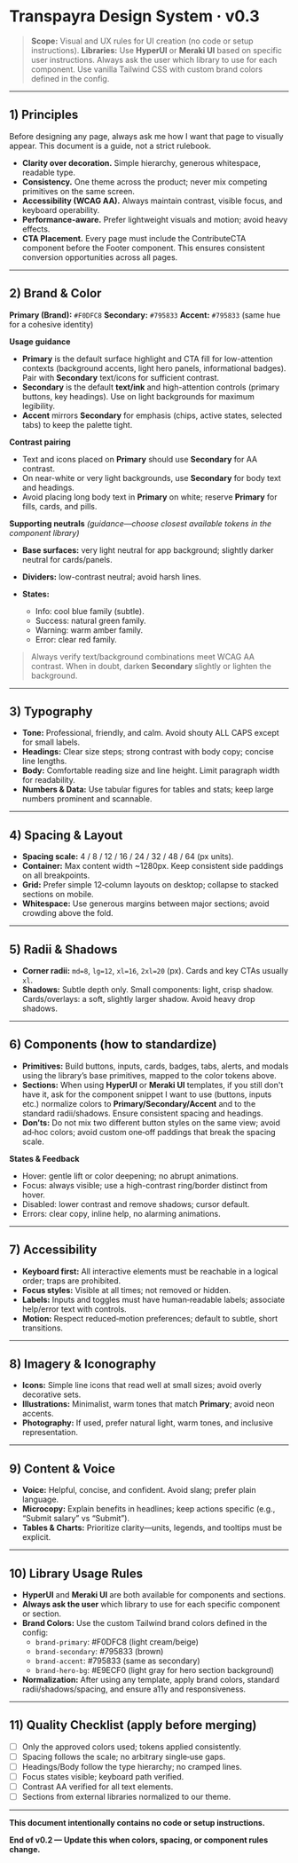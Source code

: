 # Transpayra Design System · v0.3

> **Scope:** Visual and UX rules for UI creation (no code or setup instructions).
> **Libraries:** Use **HyperUI** or **Meraki UI** based on specific user instructions. Always ask the user which library to use for each component. Use vanilla Tailwind CSS with custom brand colors defined in the config.

---

## 1) Principles

Before designing any page, always ask me how I want that page to visually appear. This document is a guide, not a strict rulebook.

* **Clarity over decoration.** Simple hierarchy, generous whitespace, readable type.
* **Consistency.** One theme across the product; never mix competing primitives on the same screen.
* **Accessibility (WCAG AA).** Always maintain contrast, visible focus, and keyboard operability.
* **Performance-aware.** Prefer lightweight visuals and motion; avoid heavy effects.
* **CTA Placement.** Every page must include the ContributeCTA component before the Footer component. This ensures consistent conversion opportunities across all pages.

---

## 2) Brand & Color

**Primary (Brand):** `#F0DFC8`
**Secondary:** `#795833`
**Accent:** `#795833` (same hue for a cohesive identity)

**Usage guidance**

* **Primary** is the default surface highlight and CTA fill for low-attention contexts (background accents, light hero panels, informational badges). Pair with **Secondary** text/icons for sufficient contrast.
* **Secondary** is the default **text/ink** and high-attention controls (primary buttons, key headings). Use on light backgrounds for maximum legibility.
* **Accent** mirrors **Secondary** for emphasis (chips, active states, selected tabs) to keep the palette tight.

**Contrast pairing**

* Text and icons placed on **Primary** should use **Secondary** for AA contrast.
* On near-white or very light backgrounds, use **Secondary** for body text and headings.
* Avoid placing long body text in **Primary** on white; reserve **Primary** for fills, cards, and pills.

**Supporting neutrals** *(guidance—choose closest available tokens in the component library)*

* **Base surfaces:** very light neutral for app background; slightly darker neutral for cards/panels.
* **Dividers:** low-contrast neutral; avoid harsh lines.
* **States:**

    * Info: cool blue family (subtle).
    * Success: natural green family.
    * Warning: warm amber family.
    * Error: clear red family.

> Always verify text/background combinations meet WCAG AA contrast. When in doubt, darken **Secondary** slightly or lighten the background.

---

## 3) Typography

* **Tone:** Professional, friendly, and calm. Avoid shouty ALL CAPS except for small labels.
* **Headings:** Clear size steps; strong contrast with body copy; concise line lengths.
* **Body:** Comfortable reading size and line height. Limit paragraph width for readability.
* **Numbers & Data:** Use tabular figures for tables and stats; keep large numbers prominent and scannable.

---

## 4) Spacing & Layout

* **Spacing scale:** 4 / 8 / 12 / 16 / 24 / 32 / 48 / 64 (px units).
* **Container:** Max content width ~1280px. Keep consistent side paddings on all breakpoints.
* **Grid:** Prefer simple 12‑column layouts on desktop; collapse to stacked sections on mobile.
* **Whitespace:** Use generous margins between major sections; avoid crowding above the fold.

---

## 5) Radii & Shadows

* **Corner radii:** `md=8`, `lg=12`, `xl=16`, `2xl=20` (px). Cards and key CTAs usually `xl`.
* **Shadows:** Subtle depth only. Small components: light, crisp shadow. Cards/overlays: a soft, slightly larger shadow. Avoid heavy drop shadows.

---

## 6) Components (how to standardize)

* **Primitives:** Build buttons, inputs, cards, badges, tabs, alerts, and modals using the library’s base primitives, mapped to the color tokens above.
* **Sections:** When using **HyperUI** or **Meraki UI** templates, if you still don't have it, ask for the component snippet I want to use (buttons, inputs etc.) normalize colors to **Primary/Secondary/Accent** and to the standard radii/shadows. Ensure consistent spacing and headings.
* **Don’ts:** Do not mix two different button styles on the same view; avoid ad‑hoc colors; avoid custom one‑off paddings that break the spacing scale.

**States & Feedback**

* Hover: gentle lift or color deepening; no abrupt animations.
* Focus: always visible; use a high-contrast ring/border distinct from hover.
* Disabled: lower contrast and remove shadows; cursor default.
* Errors: clear copy, inline help, no alarming animations.

---

## 7) Accessibility

* **Keyboard first:** All interactive elements must be reachable in a logical order; traps are prohibited.
* **Focus styles:** Visible at all times; not removed or hidden.
* **Labels:** Inputs and toggles must have human‑readable labels; associate help/error text with controls.
* **Motion:** Respect reduced‑motion preferences; default to subtle, short transitions.

---

## 8) Imagery & Iconography

* **Icons:** Simple line icons that read well at small sizes; avoid overly decorative sets.
* **Illustrations:** Minimalist, warm tones that match **Primary**; avoid neon accents.
* **Photography:** If used, prefer natural light, warm tones, and inclusive representation.

---

## 9) Content & Voice

* **Voice:** Helpful, concise, and confident. Avoid slang; prefer plain language.
* **Microcopy:** Explain benefits in headlines; keep actions specific (e.g., “Submit salary” vs “Submit”).
* **Tables & Charts:** Prioritize clarity—units, legends, and tooltips must be explicit.

---

## 10) Library Usage Rules

* **HyperUI** and **Meraki UI** are both available for components and sections.
* **Always ask the user** which library to use for each specific component or section.
* **Brand Colors:** Use the custom Tailwind brand colors defined in the config:
  * `brand-primary`: #F0DFC8 (light cream/beige)
  * `brand-secondary`: #795833 (brown)
  * `brand-accent`: #795833 (same as secondary)
  * `brand-hero-bg`: #E9ECF0 (light gray for hero section background)
* **Normalization:** After using any template, apply brand colors, standard radii/shadows/spacing, and ensure a11y and responsiveness.

---

## 11) Quality Checklist (apply before merging)

* [ ] Only the approved colors used; tokens applied consistently.
* [ ] Spacing follows the scale; no arbitrary single‑use gaps.
* [ ] Headings/Body follow the type hierarchy; no cramped lines.
* [ ] Focus states visible; keyboard path verified.
* [ ] Contrast AA verified for all text elements.
* [ ] Sections from external libraries normalized to our theme.

---

**This document intentionally contains no code or setup instructions.**

**End of v0.2 — Update this when colors, spacing, or component rules change.**
